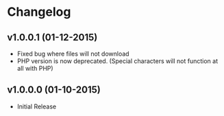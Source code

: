 Changelog
=====
## v1.0.0.1 (01-12-2015)
 * Fixed bug where files will not download
 * PHP version is now deprecated. (Special characters will not function at all with PHP)

## v1.0.0.0 (01-10-2015)
 * Initial Release